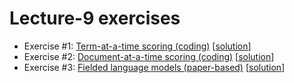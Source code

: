 # Lecture-9 exercises

  * Exercise #1: [Term-at-a-time scoring (coding)](exercise_1.ipynb) [[solution](exercise_1_solution.ipynb)]
  * Exercise #2: [Document-at-a-time scoring (coding)](exercise_2.ipynb) [[solution](exercise_2_solution.ipynb)]
  * Exercise #3: [Fielded language models (paper-based)](exercise_3.pdf) [[solution](exercise_3_solution.pdf)]
